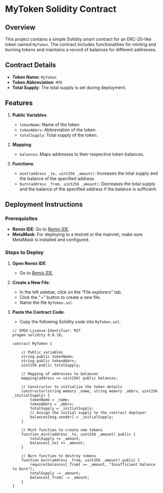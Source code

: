 # MyToken Solidity Contract

## Overview

This project contains a simple Solidity smart contract for an ERC-20-like token named `MyToken`. The contract includes functionalities for minting and burning tokens and maintains a record of balances for different addresses.

## Contract Details

- **Token Name**: `MyToken`
- **Token Abbreviation**: `MTK`
- **Total Supply**: The total supply is set during deployment.

## Features

1. **Public Variables**:
   - `tokenName`: Name of the token.
   - `tokenAbbrv`: Abbreviation of the token.
   - `totalSupply`: Total supply of the token.

2. **Mapping**:
   - `balances`: Maps addresses to their respective token balances.

3. **Functions**:
   - `mint(address _to, uint256 _amount)`: Increases the total supply and the balance of the specified address.
   - `burn(address _from, uint256 _amount)`: Decreases the total supply and the balance of the specified address if the balance is sufficient.

## Deployment Instructions

### Prerequisites

- **Remix IDE**: Go to [Remix IDE](https://remix.ethereum.org/).
- **MetaMask**: For deploying to a testnet or the mainnet, make sure MetaMask is installed and configured.

### Steps to Deploy

1. **Open Remix IDE**:
   - Go to [Remix IDE](https://remix.ethereum.org/).

2. **Create a New File**:
   - In the left sidebar, click on the "File explorers" tab.
   - Click the "+" button to create a new file.
   - Name the file `MyToken.sol`.

3. **Paste the Contract Code**:
   - Copy the following Solidity code into `MyToken.sol`:

   ```solidity
   // SPDX-License-Identifier: MIT
   pragma solidity 0.8.18;

   contract MyToken {

       // Public variables
       string public tokenName;
       string public tokenAbbrv;
       uint256 public totalSupply;

       // Mapping of addresses to balances
       mapping(address => uint256) public balances;

       // Constructor to initialize the token details
       constructor(string memory _name, string memory _abbrv, uint256 _initialSupply) {
           tokenName = _name;
           tokenAbbrv = _abbrv;
           totalSupply = _initialSupply;
           // Assign the initial supply to the contract deployer
           balances[msg.sender] = _initialSupply;
       }

       // Mint function to create new tokens
       function mint(address _to, uint256 _amount) public {
           totalSupply += _amount;
           balances[_to] += _amount;
       }

       // Burn function to destroy tokens
       function burn(address _from, uint256 _amount) public {
           require(balances[_from] >= _amount, "Insufficient balance to burn");
           totalSupply -= _amount;
           balances[_from] -= _amount;
       }
   }
